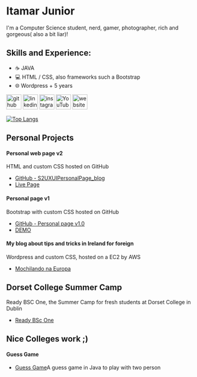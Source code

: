 #  Itamar **Junior**

I'm a Computer Science student, nerd, gamer, photographer, rich and gorgeous( also a bit liar)!

## Skills and Experience:
* ☕ JAVA
* 💻 HTML / CSS, also frameworks such a Bootstrap
* 🌐 Wordpress + 5 years

[<img src='https://cdn.jsdelivr.net/npm/simple-icons@3.0.1/icons/github.svg' alt='github' height='40'>](https://github.com/codeitamarjr)  [<img src='https://cdn.jsdelivr.net/npm/simple-icons@3.0.1/icons/linkedin.svg' alt='linkedin' height='40'>](https://www.linkedin.com/in/itamarjr/)  [<img src='https://cdn.jsdelivr.net/npm/simple-icons@3.0.1/icons/instagram.svg' alt='instagram' height='40'>](https://www.instagram.com/it.jr/)  [<img src='https://cdn.jsdelivr.net/npm/simple-icons@3.0.1/icons/youtube.svg' alt='YouTube' height='40'>](https://www.youtube.com/channel/TIemDublin)  [<img src='https://cdn.jsdelivr.net/npm/simple-icons@3.0.1/icons/icloud.svg' alt='website' height='40'>](https://www.itjunior.dev/)  

[![Top Langs](https://github-readme-stats.vercel.app/api/top-langs/?username=codeitamarjr)](https://github.com/anuraghazra/github-readme-stats)

## Personal Projects

#### Personal web page v2

HTML and custom CSS hosted on GitHub

 - [GitHub - S2UXUIPersonalPage_blog](https://github.com/codeitamarjr/S2UXUIPersonalPage_blog)
 - [Live Page](https://www.itjunior.dev/)

#### Personal page v1

Bootstrap with custom CSS hosted on GitHub

 - [GitHub - Personal page v1.0](https://github.com/codeitamarjr/Blog_version1.0)
 - [DEMO](https://codeitamarjr.github.io/Blog_version1.0/)

#### My blog about tips and tricks in Ireland for foreign

Wordpress and custom CSS, hosted on a EC2 by AWS

 - [Mochilando na Europa](https://www.mochilandonaeuropa.com)

## Dorset College Summer Camp

Ready BSC One, the Summer Camp for fresh students at Dorset College in Dublin

 - [Ready BSc One](https://github.com/codeitamarjr/DorsetCollegeSummerCamp)

## Nice Colleges work ;)

#### Guess Game
- [Guess Game](https://github.com/codeitamarjr/S2Week1JavaExercises)A guess game in Java to play with two person


   

